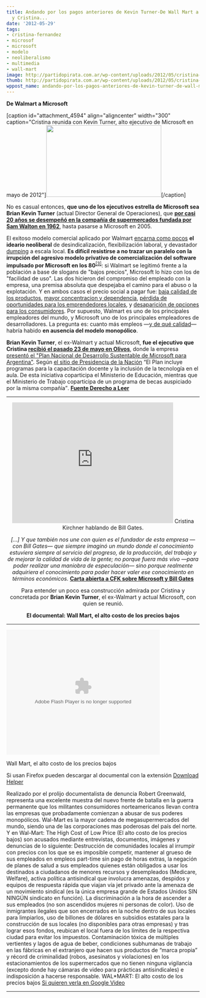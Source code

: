 ```yaml
---
title: Andando por los pagos anteriores de Kevin Turner-De Wall Mart a Microsoft,
  y Cristina...
date: '2012-05-29'
tags:
- cristina-fernandez
- microsof
- microsoft
- modelo
- neoliberalismo
- multimedia
- wall-mart
image: http://partidopirata.com.ar/wp-content/uploads/2012/05/cristina-turner.jpg
thumb: http://partidopirata.com.ar/wp-content/uploads/2012/05/cristina-turner-150x150.jpg
wppost_name: andando-por-los-pagos-anteriores-de-kevin-turner-de-wall-mart-a-microsoft-y-cristina
---
```


<strong>De Walmart a Microsoft</strong>

[caption id="attachment_4594" align="aligncenter" width="300" caption="Cristina reunida con Kevin Turner, alto ejecutivo de Microsoft en mayo de 2012"]<a href="http://partidopirata.com.ar/wp-content/uploads/2012/05/cristina-turner.jpg"><img class="size-medium wp-image-4594" title="cristina-turner" src="http://partidopirata.com.ar/wp-content/uploads/2012/05/cristina-turner-300x187.jpg" alt="" width="300" height="187" /></a>[/caption]

No es casual entonces, <strong>que uno de los ejecutivos estrella de Microsoft sea Brian Kevin Turner</strong> (actual Director General de Operaciones), que <a href="http://en.wikipedia.org/wiki/Brian_Kevin_Turner"><strong>por casi 20 años se desempeñó en la compañía de supermercados fundada por Sam Walton en 1962</strong></a>, hasta pasarse a Microsoft en 2005.

El exitoso modelo comercial aplicado por Walmart <a href="http://www.lahaine.org/index.php?blog=3&amp;p=5362">encarna como pocos</a> <strong>el ideario neoliberal</strong> de desindicalización, flexibilización laboral, y devastador <a href="http://es.wikipedia.org/wiki/Dumping">dumping</a> a escala local. <strong>Es difícil resistirse a no trazar un paralelo con la irrupción del agresivo modelo privativo de comercialización del software impulsado por Microsoft en los 80</strong><sup><a id="486-03_back" href="http://www.derechoaleer.org/2012/05/cristina-y-la-nueva-etica-para-g.html#486-03">[3]</a></sup>: si Walmart se legitimó frente a la población a base de slogans de "bajos precios", Microsoft lo hizo con los de "facilidad de uso". Las dos hicieron del compromiso del empleado con la empresa, una premisa absoluta que despejaba el camino para el abuso o la explotación. Y en ambos casos el precio social a pagar fue: <a href="http://cryptome.org/cyberinsecurity.htm">baja calidad de los productos</a>, <a href="http://proposicion.org.ar/doc/razones.html"> mayor concentracion y dependencia</a>, <a href="http://www.rosario.gov.ar/sitio/gobierno/munix1.jsp">pérdida de oportunidades para los emprendedores locales</a>, y <a href="http://es.wikipedia.org/wiki/Guerra_de_navegadores">desaparición de opciones para los consumidores</a>. Por supuesto, Walmart es uno de los principales empleadores del mundo, y Microsoft uno de los principales empleadores de desarrolladores. La pregunta es: cuanto más empleos —<a href="http://quebellassontustiendas.wordpress.com/2011/09/08/microsiervo-en-busca-de-dios/">y de qué calidad</a>— habría habido <strong>en ausencia del modelo monopólico</strong>.

<strong>Brian Kevin Turner</strong>, el ex-Walmart y actual Microsoft, <strong>fue el ejecutivo que Cristina <a href="http://www.prensa.argentina.ar/2012/05/23/30915-microsoft-presento-a-cristina-un-plan-de-desarrollo-tecnologico-y-sustentable-en-la-argentina.php">recibió el pasado 23 de mayo en Olivos</a></strong>, donde la empresa <a href="http://www.telam.com.ar/nota/26206/">presentó el "Plan Nacional de Desarrollo Sustentable de Microsoft para Argentina"</a>. Según <a href="http://www.presidencia.gov.ar/informacion/actividad-oficial/25878-la-presidenta-se-reunio-con-directivos-de-microsof-en-olivos">el sitio de Presidencia de la Nación</a> <q>El Plan incluye programas para la capacitación docente y la inclusión de la tecnología en el aula. De esta iniciativa coparticipa el Ministerio de Educación, mientras que el Ministerio de Trabajo coparticipa de un programa de becas auspiciado por la misma compañía</q>.
<strong> <a href="http://www.derechoaleer.org/2012/05/cristina-y-la-nueva-etica-para-g.html" target="_blank">Fuente Derecho a Leer</a></strong>

<hr />

<center>
<iframe src="http://www.youtube.com/embed/xcaUEnsOgow" frameborder="0" width="420" height="315"></iframe>
Cristina Kirchner hablando de Bill Gates.</center>
<p style="text-align: center;"><em>[...] Y que también nos une con quien es el fundador de esta empresa —con Bill Gates— que siempre imaginó un mundo donde el conocimiento estuviera siempre al servicio del progreso, de la producción, del trabajo y de mejorar la calidad de vida de la gente; no porque fuera más vivo —para poder realizar una maniobra de especulación— sino porque realmente adquiriera el conocimiento para poder hacer valer ese conocimiento en términos económicos.</em>
<strong><a href="http://blog.smaldone.com.ar/2012/05/28/carta-abierta-a-cfk-sobre-microsoft-y-bill-gates/" target="_blank"> Carta abierta a CFK sobre Microsoft y Bill Gates</a></strong></p>
<p style="text-align: center;">Para entender un poco esa construcción admirada por Cristina y concretada por <strong>Brian Kevin Turner</strong>, el ex-Walmart y actual Microsoft, con quien se reunió.</p>
<p style="text-align: center;"><strong>El documental: Wall Mart, el alto costo de los precios bajos</strong></p>


<hr />

<object id="VideoPlayback" style="width: 400px; height: 326px;" width="320" height="240" classid="clsid:d27cdb6e-ae6d-11cf-96b8-444553540000" codebase="http://download.macromedia.com/pub/shockwave/cabs/flash/swflash.cab#version=6,0,40,0"><param name="src" value="http://video.google.com/googleplayer.swf?docid=-2618253034374736927&amp;hl=en&amp;fs=true" /><param name="allowfullscreen" value="true" /><param name="allowscriptaccess" value="always" /><embed id="VideoPlayback" style="width: 400px; height: 326px;" width="320" height="240" type="application/x-shockwave-flash" src="http://video.google.com/googleplayer.swf?docid=-2618253034374736927&amp;hl=en&amp;fs=true" allowfullscreen="true" allowscriptaccess="always" /></object>

Wall Mart, el alto costo de los precios bajos

Si usan Firefox pueden descargar al documental con la extensión <a href="http://www.downloadhelper.net/" target="_blank">Download Helper</a>

Realizado por el prolijo documentalista de denuncia Robert Greenwald, representa una excelente muestra del nuevo frente de batalla en la guerra permanente que los militantes consumidores norteamericanos llevan contra las empresas que probadamente comienzan a abusar de sus poderes monopólicos. Wal-Mart es la mayor cadena de megasupermercados del mundo, siendo una de las corporaciones mas poderosas del país del norte. Y en Wal-Mart: The High Cost of Low Price (El alto costo de los precios bajos) son acusados mediante entrevistas, documentos, imágenes y denuncias de lo siguiente: Destrucción de comunidades locales al irrumpir con precios con los que se es imposible competir, mantener al grueso de sus empleados en empleos part-time sin pago de horas extras, la negación de planes de salud a sus empleados quienes están obligados a usar los destinados a ciudadanos de menores recursos y desempleados (Medicare, Welfare), activa política antisindical que involucra amenazas, despidos y equipos de respuesta rápida que viajan vía jet privado ante la amenaza de un movimiento sindical (es la única empresa grande de Estados Unidos SIN NINGÚN sindicato en función). La discriminación a la hora de ascender a sus empleados (no son ascendidos mujeres ni personas de color). Uso de inmigrantes ilegales que son encerrados en la noche dentro de sus locales para limpiarlos, uso de billones de dólares en subsidios estatales para la construcción de sus locales (no disponibles para otras empresas) y tras lograr esos fondos, reubican el local fuera de los límites de la respectiva ciudad para evitar los impuestos. Contaminación tóxica de múltiples vertientes y lagos de agua de beber, condiciones subhumanas de trabajo en las fábricas en el extranjero que hacen sus productos de “marca propia” y récord de criminalidad (robos, asesinatos y violaciones) en los estacionamientos de los supermercados que no tienen ninguna vigilancia (excepto donde hay cámaras de video para prácticas antisindicales) e indisposición a hacerse responsable. WAL*MART: El alto costo de los precios bajos
<a href="http://video.google.com/videoplay?docid=-2618253034374736927" target="_blank">Si quieren verla en Google Video</a>

<hr />
